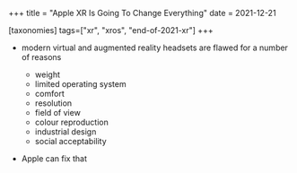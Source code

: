 +++
title = "Apple XR Is Going To Change Everything"
date = 2021-12-21

[taxonomies]
tags=["xr", "xros", "end-of-2021-xr"]
+++

- modern virtual and augmented reality headsets are flawed for a number of reasons
    - weight
    - limited operating system
    - comfort
    - resolution
    - field of view
    - colour reproduction
    - industrial design
    - social acceptability

- Apple can fix that